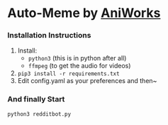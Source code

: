 # Auto-Meme by [AniWorks](github.com/orgs/AniWorks)
### Installation Instructions
1. Install:
    - `python3` (this is in python after all)
    - `ffmpeg` (to get the audio for videos)
2. `pip3 install -r requirements.txt`
3. Edit config.yaml as your preferences and then~

### And finally Start
`python3 redditbot.py`
